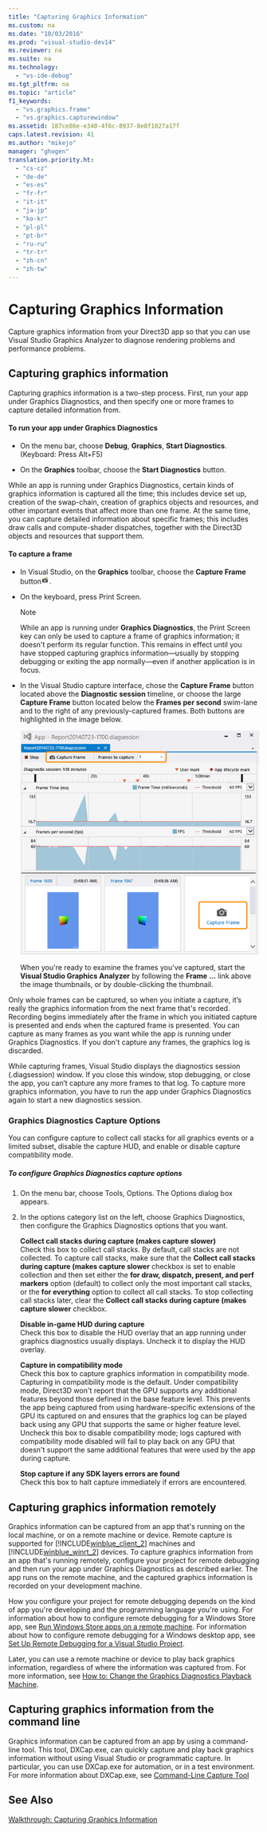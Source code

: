 ```yaml
---
title: "Capturing Graphics Information"
ms.custom: na
ms.date: "10/03/2016"
ms.prod: "visual-studio-dev14"
ms.reviewer: na
ms.suite: na
ms.technology: 
  - "vs-ide-debug"
ms.tgt_pltfrm: na
ms.topic: "article"
f1_keywords: 
  - "vs.graphics.frame"
  - "vs.graphics.capturewindow"
ms.assetid: 187ce86e-e340-4f6c-8937-8e8f1027a17f
caps.latest.revision: 41
ms.author: "mikejo"
manager: "ghogen"
translation.priority.ht: 
  - "cs-cz"
  - "de-de"
  - "es-es"
  - "fr-fr"
  - "it-it"
  - "ja-jp"
  - "ko-kr"
  - "pl-pl"
  - "pt-br"
  - "ru-ru"
  - "tr-tr"
  - "zh-cn"
  - "zh-tw"
---
```

# Capturing Graphics Information
Capture graphics information from your Direct3D app so that you can use Visual Studio Graphics Analyzer to diagnose rendering problems and performance problems.  
  
## Capturing graphics information  
 Capturing graphics information is a two-step process. First, run your app under Graphics Diagnostics, and then specify one or more frames to capture detailed information from.  
  
#### To run your app under Graphics Diagnostics  
  
-   On the menu bar, choose **Debug**, **Graphics**, **Start Diagnostics**. (Keyboard: Press Alt+F5)  
  
-   On the **Graphics** toolbar, choose the **Start Diagnostics** button.  
  
 While an app is running under Graphics Diagnostics, certain kinds of graphics information is captured all the time; this includes device set up, creation of the swap-chain, creation of graphics objects and resources, and other important events that affect more than one frame. At the same time, you can capture detailed information about specific frames; this includes draw calls and compute-shader dispatches, together with the Direct3D objects and resources that support them.  
  
#### To capture a frame  
  
-   In Visual Studio, on the **Graphics** toolbar, choose the **Capture Frame** button![Graphics capture button icon](../debugger/media/debuggingdirectxgraphics.png "DebuggingDirectXGraphics").  
  
-   On the keyboard, press Print Screen.  
  
    > [!NOTE]
    >  While an app is running under **Graphics Diagnostics**, the Print Screen key can only be used to capture a frame of graphics information; it doesn't perform its regular function. This remains in effect until you have stopped capturing graphics information—usually by stopping debugging or exiting the app normally—even if another application is in focus.  
  
-   In the Visual Studio capture interface, chose the **Capture Frame** button located above the **Diagnostic session** timeline, or choose the large **Capture Frame** button located below the **Frames per second** swim-lane and to the right of any previously-captured frames. Both buttons are highlighted in the image below.  
  
     ![Capture frames using the GPU Usage tool.](../debugger/media/pix_gpu_usage_tool_capture_frame.png "pix_gpu_usage_tool_capture_frame")  
  
     When you're ready to examine the frames you've captured, start the **Visual Studio Graphics Analyzer** by following the **Frame …** link above the image thumbnails, or by double-clicking the thumbnail.  
  
 Only whole frames can be captured, so when you initiate a capture, it’s really the graphics information from the next frame that's recorded. Recording begins immediately after the frame in which you initiated capture is presented and ends when the captured frame is presented. You can capture as many frames as you want while the app is running under Graphics Diagnostics. If you don't capture any frames, the graphics log is discarded.  
  
 While capturing frames, Visual Studio displays the diagnostics session (.diagsession) window. If you close this window, stop debugging, or close the app, you can’t capture any more frames to that log. To capture more graphics information, you have to run the app under Graphics Diagnostics again to start a new diagnostics session.  
  
### Graphics Diagnostics Capture Options  
 You can configure capture to collect call stacks for all graphics events or a limited subset, disable the capture HUD, and enable or disable capture compatibility mode.  
  
##### To configure Graphics Diagnostics capture options  
  
1.  On the menu bar, choose Tools, Options. The Options dialog box appears.  
  
2.  In the options category list on the left, choose Graphics Diagnostics, then configure the Graphics Diagnostics options that you want.  
  
     **Collect call stacks during capture (makes capture slower)**  
     Check this box to collect call stacks. By default, call stacks are not collected. To capture call stacks, make sure that the **Collect call stacks during capture (makes capture slower** checkbox is set to enable collection and then set either the **for draw, dispatch, present, and perf markers** option (default) to collect only the most important call stacks, or the **for everything** option to collect all call stacks. To stop collecting call stacks later, clear the **Collect call stacks during capture (makes capture slower** checkbox.  
  
     **Disable in-game HUD during capture**  
     Check this box to disable the HUD overlay that an app running under graphics diagnostics usually displays. Uncheck it to display the HUD overlay.  
  
     **Capture in compatibility mode**  
     Check this box to capture graphics information in compatibility mode. Capturing in compatibility mode is the default. Under compatibility mode, Direct3D won't report that the GPU supports any additional features beyond those defined in the base feature level. This prevents the app being captured from using hardware-specific extensions of the GPU its captured on and ensures that the graphics log can be played back using any GPU that supports the same or higher feature level. Uncheck this box to disable compatibility mode; logs captured with compatibility mode disabled will fail to play back on any GPU that doesn't support the same additional features that were used by the app during capture.  
  
     **Stop capture if any SDK layers errors are found**  
     Check this box to halt capture immediately if errors are encountered.  
  
## Capturing graphics information remotely  
 Graphics information can be captured from an app that's running on the local machine, or on a remote machine or device. Remote capture is supported for [!INCLUDE[winblue_client_2](../debugger/includes/winblue_client_2_md.md)] machines and [!INCLUDE[winblue_winrt_2](../debugger/includes/winblue_winrt_2_md.md)] devices. To capture graphics information from an app that's running remotely, configure your project for remote debugging and then run your app under Graphics Diagnostics as described earlier. The app runs on the remote machine, and the captured graphics information is recorded on your development machine.  
  
 How you configure your project for remote debugging depends on the kind of app you're developing and the programming language you're using. For information about how to configure remote debugging for a Windows Store app, see [Run Windows Store apps on a remote machine](../debugger/run-windows-store-apps-on-a-remote-machine.md). For information about how to configure remote debugging for a Windows desktop app, see [Set Up Remote Debugging for a Visual Studio Project](../Topic/Set%20Up%20Remote%20Debugging%20for%20a%20Visual%20Studio%20Project.md).  
  
 Later, you can use a remote machine or device to play back graphics information, regardless of where the information was captured from. For more information, see [How to: Change the Graphics Diagnostics Playback Machine](../debugger/how-to--change-the-graphics-diagnostics-playback-machine.md).  
  
## Capturing graphics information from the command line  
 Graphics information can be captured from an app by using a command-line tool. This tool, DXCap.exe, can quickly capture and play back graphics information without using Visual Studio or programmatic capture. In particular, you can use DXCap.exe for automation, or in a test environment. For more information about DXCap.exe, see [Command-Line Capture Tool](../debugger/command-line-capture-tool.md)  
  
## See Also  
 [Walkthrough: Capturing Graphics Information](../debugger/walkthrough--capturing-graphics-information.md)